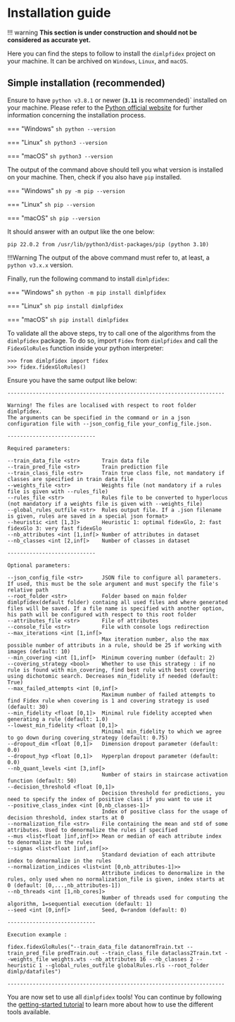# Installation guide

!!! warning
    **This section is under construction and should not be considered as accurate yet.**

Here you can find the steps to follow to install the `dimlpfidex` project on your machine. It can be archived on `Windows`, `Linux`, and `macOS`. 

## Simple installation (recommended)
Ensure to have `python v3.8.1` or newer (**`3.11`** is recommended)` installed on your machine. Please refer to the [Python official website](https://www.python.org/downloads/) for further information concerning the installation process. 

=== "Windows"
    ```sh
    python --version
    ```

=== "Linux"
    ```sh
    python3 --version
    ```

=== "macOS"
    ```sh
    python3 --version
    ```

The output of the command above should tell you what version is installed on your machine. Then, check if you also have `pip` installed.

=== "Windows"
    ```sh
    py -m pip --version
    ```

=== "Linux"
    ```sh
    pip --version
    ```

=== "macOS"
    ```sh
    pip --version
    ```

It should answer with an output like the one below:
```
pip 22.0.2 from /usr/lib/python3/dist-packages/pip (python 3.10)
```

!!!Warning
    The output of the above command must refer to, at least, a `python v3.x.x` version. 

Finally, run the following command to install `dimlpfidex`:

=== "Windows"
    ```sh
    python -m pip install dimlpfidex
    ```

=== "Linux"
    ```sh
    pip install dimlpfidex
    ```

=== "macOS"
    ```sh
    pip install dimlpfidex
    ```

To validate all the above steps, try to call one of the algorithms from the `dimlpfidex` package. To do so, import `Fidex` from `dimlpfidex` and call the `FidexGloRules` function inside your python interpreter:

```
>>> from dimlpfidex import fidex
>>> fidex.fidexGloRules()
```

Ensure you have the same output like below:
```
---------------------------------------------------------------------

Warning! The files are localised with respect to root folder dimlpfidex.
The arguments can be specified in the command or in a json configuration file with --json_config_file your_config_file.json.

----------------------------

Required parameters:

--train_data_file <str>       Train data file
--train_pred_file <str>       Train prediction file
--train_class_file <str>      Train true class file, not mandatory if classes are specified in train data file
--weights_file <str>          Weights file (not mandatory if a rules file is given with --rules_file)
--rules_file <str>            Rules file to be converted to hyperlocus (not mandatory if a weights file is given with --weights_file)
--global_rules_outfile <str>  Rules output file. If a .json filename is given, rules are saved in a special json format>
--heuristic <int [1,3]>       Heuristic 1: optimal fidexGlo, 2: fast fidexGlo 3: very fast fidexGlo
--nb_attributes <int [1,inf[> Number of attributes in dataset
--nb_classes <int [2,inf[>    Number of classes in dataset

----------------------------

Optional parameters:

--json_config_file <str>      JSON file to configure all parameters. If used, this must be the sole argument and must specify the file's relative path
--root_folder <str>           Folder based on main folder dimlpfidex(default folder) containg all used files and where generated files will be saved. If a file name is specified with another option, his path will be configured with respect to this root folder
--attributes_file <str>       File of attributes
--console_file <str>          File with console logs redirection
--max_iterations <int [1,inf[>
                              Max iteration number, also the max possible number of attributs in a rule, should be 25 if working with images (default: 10)
--min_covering <int [1,inf[>  Minimum covering number (default: 2)
--covering_strategy <bool>    Whether to use this strategy : if no rule is found with min_covering, find best rule with best covering using dichotomic search. Decreases min_fidelity if needed (default: True)
--max_failed_attempts <int [0,inf[>
                              Maximum number of failed attempts to find Fidex rule when covering is 1 and covering strategy is used (default: 30)
--min_fidelity <float [0,1]>  Minimal rule fidelity accepted when generating a rule (default: 1.0)
--lowest_min_fidelity <float [0,1]>
                              Minimal min_fidelity to which we agree to go down during covering_strategy (default: 0.75)
--dropout_dim <float [0,1]>   Dimension dropout parameter (default: 0.0)
--dropout_hyp <float [0,1]>   Hyperplan dropout parameter (default: 0.0)
--nb_quant_levels <int [3,inf[>
                              Number of stairs in staircase activation function (default: 50)
--decision_threshold <float [0,1]>
                              Decision threshold for predictions, you need to specify the index of positive class if you want to use it
--positive_class_index <int [0,nb_classes-1]>
                              Index of positive class for the usage of decision threshold, index starts at 0
--normalization_file <str>    File containing the mean and std of some attributes. Used to denormalize the rules if specified
--mus <list<float ]inf,inf[>> Mean or median of each attribute index to denormalize in the rules
--sigmas <list<float ]inf,inf[>>
                              Standard deviation of each attribute index to denormalize in the rules
--normalization_indices <list<int [0,nb_attributes-1]>>
                              Attribute indices to denormalize in the rules, only used when no normalization_file is given, index starts at 0 (default: [0,...,nb_attributes-1])
--nb_threads <int [1,nb_cores]>
                              Number of threads used for computing the algorithm, 1=sequential execution (default: 1)
--seed <int [0,inf[>          Seed, 0=random (default: 0)

----------------------------

Execution example :

fidex.fidexGloRules("--train_data_file datanormTrain.txt --train_pred_file predTrain.out --train_class_file dataclass2Train.txt --weights_file weights.wts --nb_attributes 16 --nb_classes 2 --heuristic 1 --global_rules_outfile globalRules.rls --root_folder dimlp/datafiles")

---------------------------------------------------------------------
```

You are now set to use all `dimlpfidex` tools! You can continue by following the [getting-started tutorial](../getting-started) to learn more about how to use the different tools available.